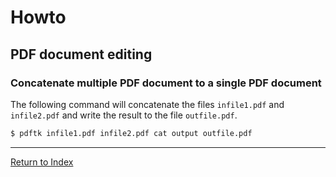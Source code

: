 # Howto

## PDF document editing

### Concatenate multiple PDF document to a single PDF document

The following command will concatenate the files `infile1.pdf` and `infile2.pdf` and write the result to the file `outfile.pdf`.

```bash
$ pdftk infile1.pdf infile2.pdf cat output outfile.pdf
```

---
[Return to Index](../README.md)

